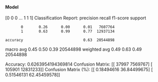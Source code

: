 #### Model
[0 0 0 ... 1 1 1]
Classification Report:
              precision    recall  f1-score   support

           0       0.26      0.00      0.01   7607764
           1       0.63      0.99      0.77  12937134

    accuracy                           0.63  20544898
   macro avg       0.45      0.50      0.39  20544898
weighted avg       0.49      0.63      0.49  20544898

Accuracy: 0.6263954194369814
Confusion Matrix:
[[   37997  7569767]
 [  105901 12831233]]
Confusion Matrix (%):
[[ 0.18494616 36.84499675]
 [ 0.51546131 62.45459578]]
